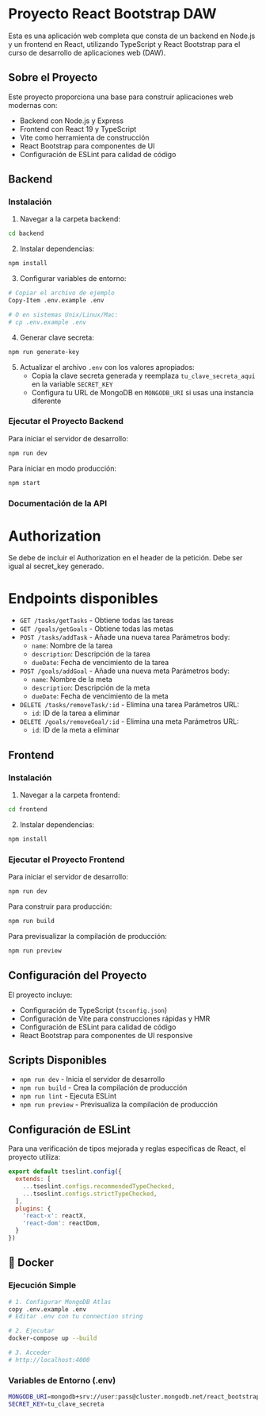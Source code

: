 # Proyecto React Bootstrap DAW

Esta es una aplicación web completa que consta de un backend en Node.js y un frontend en React, utilizando TypeScript y React Bootstrap para el curso de desarrollo de aplicaciones web (DAW).

## Sobre el Proyecto

Este proyecto proporciona una base para construir aplicaciones web modernas con:

- Backend con Node.js y Express
- Frontend con React 19 y TypeScript
- Vite como herramienta de construcción
- React Bootstrap para componentes de UI
- Configuración de ESLint para calidad de código

## Backend

### Instalación

1. Navegar a la carpeta backend:
```bash
cd backend
```

2. Instalar dependencias:
```bash
npm install
```

3. Configurar variables de entorno:
```bash
# Copiar el archivo de ejemplo
Copy-Item .env.example .env

# O en sistemas Unix/Linux/Mac:
# cp .env.example .env
```

4. Generar clave secreta:
```bash
npm run generate-key
```

5. Actualizar el archivo `.env` con los valores apropiados:
   - Copia la clave secreta generada y reemplaza `tu_clave_secreta_aqui` en la variable `SECRET_KEY`
   - Configura tu URL de MongoDB en `MONGODB_URI` si usas una instancia diferente

### Ejecutar el Proyecto Backend

Para iniciar el servidor de desarrollo:
```bash
npm run dev
```

Para iniciar en modo producción:
```bash
npm start
```

### Documentación de la API

# Authorization

Se debe de incluir el Authorization en el header de la petición. Debe ser igual al secret_key generado.

# Endpoints disponibles
- `GET /tasks/getTasks` - Obtiene todas las tareas
- `GET /goals/getGoals` - Obtiene todas las metas
- `POST /tasks/addTask` - Añade una nueva tarea
Parámetros body:
  - `name`: Nombre de la tarea
  - `description`: Descripción de la tarea
  - `dueDate`: Fecha de vencimiento de la tarea
- `POST /goals/addGoal` - Añade una nueva meta
Parámetros body:
  - `name`: Nombre de la meta
  - `description`: Descripción de la meta
  - `dueDate`: Fecha de vencimiento de la meta
- `DELETE /tasks/removeTask/:id` - Elimina una tarea
Parámetros URL:
  - `id`: ID de la tarea a eliminar
- `DELETE /goals/removeGoal/:id` - Elimina una meta
Parámetros URL:
  - `id`: ID de la meta a eliminar

## Frontend

### Instalación

1. Navegar a la carpeta frontend:
```bash
cd frontend
```

2. Instalar dependencias:
```bash
npm install
```

### Ejecutar el Proyecto Frontend

Para iniciar el servidor de desarrollo:
```bash
npm run dev
```

Para construir para producción:
```bash
npm run build
```

Para previsualizar la compilación de producción:
```bash
npm run preview
```

## Configuración del Proyecto

El proyecto incluye:

- Configuración de TypeScript (`tsconfig.json`)
- Configuración de Vite para construcciones rápidas y HMR
- Configuración de ESLint para calidad de código
- React Bootstrap para componentes de UI responsive

## Scripts Disponibles

- `npm run dev` - Inicia el servidor de desarrollo
- `npm run build` - Crea la compilación de producción
- `npm run lint` - Ejecuta ESLint
- `npm run preview` - Previsualiza la compilación de producción

## Configuración de ESLint

Para una verificación de tipos mejorada y reglas específicas de React, el proyecto utiliza:

```js
export default tseslint.config({
  extends: [
    ...tseslint.configs.recommendedTypeChecked,
    ...tseslint.configs.strictTypeChecked,
  ],
  plugins: {
    'react-x': reactX,
    'react-dom': reactDom,
  }
})
```

## 🐳 Docker

### Ejecución Simple

```bash
# 1. Configurar MongoDB Atlas
copy .env.example .env
# Editar .env con tu connection string

# 2. Ejecutar
docker-compose up --build

# 3. Acceder
# http://localhost:4000
```

### Variables de Entorno (.env)

```bash
MONGODB_URI=mongodb+srv://user:pass@cluster.mongodb.net/react_bootstrap_daw
SECRET_KEY=tu_clave_secreta
```
